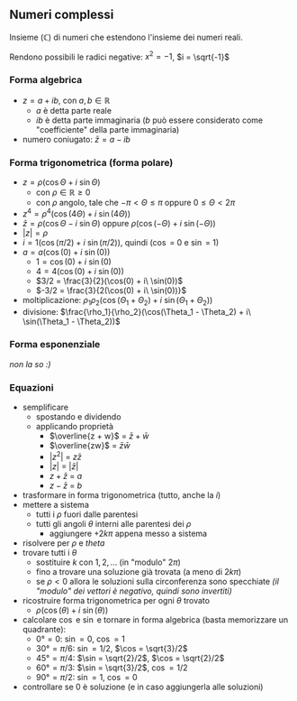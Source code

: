 ## Numeri complessi

Insieme ($\mathbb{C}$) di numeri che estendono l'insieme dei numeri reali.

Rendono possibili le radici negative: $x^2 = -1$, $i = \sqrt{-1}$

### Forma algebrica

- $z = a + ib$, con $a, b \in \mathbb{R}$
	- $a$ è detta parte reale
	- $ib$ è detta parte immaginaria ($b$ può essere considerato come "coefficiente" della parte immaginaria)
- numero coniugato: $\bar{z} = a - ib$

### Forma trigonometrica (forma polare)

- $z = \rho(\cos\Theta + i\ \sin\Theta)$
	- con $\rho \in \mathbb{R} \geq 0$
	- con $\rho$ angolo, tale che $-\pi < \Theta \leq \pi$ oppure $0 \leq \Theta < 2\pi$
- $z^4 = \rho^4(\cos(4\Theta) + i \ \sin(4\Theta))$
- $\bar{z} = \rho(\cos\Theta - i \ \sin\Theta)$ oppure $\rho(\cos(-\Theta) + i\ \sin(-\Theta))$
- $|z| = \rho$
- $i = 1(\cos(\pi/2) + i\ \sin(\pi/2))$, quindi ($\cos$ = $0$ e $\sin$ = $1$)
- $a = a(\cos(0) + i\ \sin(0))$
	- $1 = \cos(0) + i\ \sin(0)$
	- $4 = 4(\cos(0) + i\ \sin(0))$
	- $3/2 = \frac{3}{2}(\cos(0) + i\ \sin(0))$
	- $-3/2 = \frac{3}{2(\cos(0) + i\ \sin(0))}$
- moltiplicazione: $\rho_1\rho_2(\cos(\Theta_1 + \Theta_2) + i\ \sin(\Theta_1 + \Theta_2))$
- divisione: $\frac{\rho_1}{\rho_2}(\cos(\Theta_1 - \Theta_2) + i\ \sin(\Theta_1 - \Theta_2))$

### Forma esponenziale

_non la so :)_

### Equazioni

- semplificare
	- spostando e dividendo
	- applicando proprietà
		- $\overline{z + w}$ = $\bar{z} + \bar{w}$
		- $\overline{zw}$ = $\bar{z} \bar{w}$
		- $|z^2|$ = $z\bar{z}$
		- $|z|$ = $|\bar{z}|$
		- $z + \bar{z}$ = $a$
		- $z - \bar{z}$ = $b$
- trasformare in forma trigonometrica (tutto, anche la $i$)
- mettere a sistema
	- tutti i $\rho$ fuori dalle parentesi
	- tutti gli angoli $\theta$ interni alle parentesi dei $\rho$
		- aggiungere $+2k\pi$ appena messo a sistema
- risolvere per $\rho$ e $theta$
- trovare tutti i $\theta$
	- sostituire $k$ con $1, 2, ...$ (in "modulo" $2\pi$)
	- fino a trovare una soluzione già trovata (a meno di $2k\pi$)
	- se $\rho < 0$ allora le soluzioni sulla circonferenza sono specchiate _(il "modulo" dei vettori è negativo, quindi sono invertiti)_
- ricostruire forma trigonometrica per ogni $\theta$ trovato
	- $\rho(\cos(\theta) + i\ \sin(\theta))$
- calcolare $\cos$ e $\sin$ e tornare in forma algebrica (basta memorizzare un quadrante):
	- $0° = 0$: $\sin = 0$, $\cos = 1$
	- $30° = \pi/6$: $\sin = 1/2$, $\cos = \sqrt{3}/2$
	- $45° = \pi/4$: $\sin = \sqrt{2}/2$, $\cos = \sqrt{2}/2$
	- $60° = \pi/3$: $\sin = \sqrt{3}/2$, $\cos = 1/2$
	- $90° = \pi/2$: $\sin = 1$, $\cos = 0$
- controllare se $0$ è soluzione (e in caso aggiungerla alle soluzioni)
